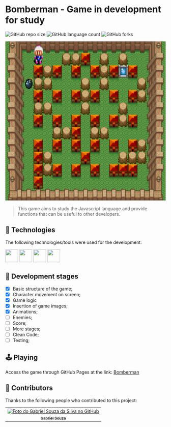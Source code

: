 # Bomberman - Game in development for study

![GitHub repo size](https://img.shields.io/github/repo-size/gabrielsouzas/bomberman?style=for-the-badge)
![GitHub language count](https://img.shields.io/github/languages/count/gabrielsouzas/bomberman?style=for-the-badge)
![GitHub forks](https://img.shields.io/github/forks/gabrielsouzas/bomberman?style=for-the-badge)

<img src="img\proto\print_01.png" alt="Print 01" height="500">

[comment]: <> (<img src="img\prints\Print_01.png" alt="Print 01" height="500"> <img src="img\prints\Print_02.png" alt="Print 02" height="500"> <img src="img\prints\Print_03.png" alt="Print 03" height="500">)


> This game aims to study the Javascript language and provide functions that can be useful to other developers.

## 🚀 Technologies

The following technologies/tools were used for the development:

<img src="https://cdn.jsdelivr.net/gh/devicons/devicon/icons/vscode/vscode-original-wordmark.svg" width="40" height="40"/> <img src="https://cdn.jsdelivr.net/gh/devicons/devicon/icons/html5/html5-original-wordmark.svg" width="40" height="40"/> <img src="https://cdn.jsdelivr.net/gh/devicons/devicon/icons/css3/css3-original-wordmark.svg" width="40" height="40"/> <img src="https://cdn.jsdelivr.net/gh/devicons/devicon/icons/javascript/javascript-original.svg" width="40" height="40"/>

## 🎯 Development stages

- [X] Basic structure of the game;
- [X] Character movement on screen;
- [X] Game logic
- [X] Insertion of game images;
- [X] Animations;
- [ ] Enemies;
- [ ] Score;
- [ ] More stages;
- [ ] Clean Code;
- [ ] Testing;

## 🕹️ Playing

Access the game through GitHub Pages at the link: [Bomberman](https://gabrielsouzas.github.io/bomberman/)

## 🤝 Contributors

Thanks to the following people who contributed to this project:

<table>
  <tr>
    <td align="center">
      <a href="#">
        <img src="https://avatars.githubusercontent.com/u/104937852?v=4" width="100px;" alt="Foto do Gabriel Souza da Silva no GitHub"/><br>
        <sub>
          <b>Gabriel Souza</b>
        </sub>
      </a>
    </td>
  </tr>
</table>
